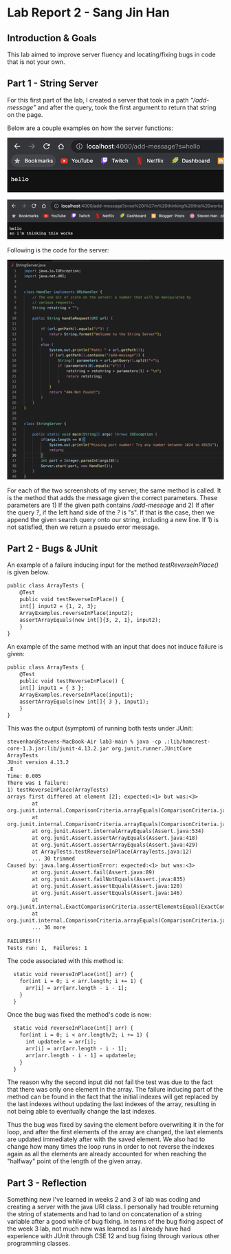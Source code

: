 # Lab Report 2 - Sang Jin Han

## Introduction & Goals

This lab aimed to improve server fluency and locating/fixing bugs in code that is not your own.

## Part 1 - String Server

For this first part of the lab, I created a server that took in a path *"/add-message"* and after the query,
took the first argument to return that string on the page. 

Below are a couple examples on how the server functions: 

![Add message photo 1](lr2-addphoto-1.png)

![Add message photo 2](lr2-addphoto-2.png)

Following is the code for the server:

![StringServer code](lr2-servercode.png)

For each of the two screenshots of my server, the same method is called. It is the method that adds the message given the correct parameters. These parameters are 1) If the given path contains */add-message* and 2) If after the query *?*, if the left hand side of the *?* is "s". If that is the case, then we append the given search query onto our string, including a new line. If 1) is not satisfied, then we return a psuedo error message. 

## Part 2 - Bugs & JUnit

An example of a failure inducing input for the method *testReverseInPlace()* is given below. 

```
public class ArrayTests {
	@Test 
	public void testReverseInPlace() {
    int[] input2 = {1, 2, 3};
    ArrayExamples.reverseInPlace(input2);
    assertArrayEquals(new int[]{3, 2, 1}, input2);
	}
}
```



An example of the same method with an input that does not induce failure is given:

```
public class ArrayTests {
	@Test 
	public void testReverseInPlace() {
    int[] input1 = { 3 };
    ArrayExamples.reverseInPlace(input1);
    assertArrayEquals(new int[]{ 3 }, input1);
	}
}
```

This was the output (symptom) of running both tests under JUnit:

```
stevenhan@Stevens-MacBook-Air lab3-main % java -cp .:lib/hamcrest-core-1.3.jar:lib/junit-4.13.2.jar org.junit.runner.JUnitCore ArrayTests
JUnit version 4.13.2
.E
Time: 0.005
There was 1 failure:
1) testReverseInPlace(ArrayTests)
arrays first differed at element [2]; expected:<1> but was:<3>
        at org.junit.internal.ComparisonCriteria.arrayEquals(ComparisonCriteria.java:78)
        at org.junit.internal.ComparisonCriteria.arrayEquals(ComparisonCriteria.java:28)
        at org.junit.Assert.internalArrayEquals(Assert.java:534)
        at org.junit.Assert.assertArrayEquals(Assert.java:418)
        at org.junit.Assert.assertArrayEquals(Assert.java:429)
        at ArrayTests.testReverseInPlace(ArrayTests.java:12)
        ... 30 trimmed
Caused by: java.lang.AssertionError: expected:<1> but was:<3>
        at org.junit.Assert.fail(Assert.java:89)
        at org.junit.Assert.failNotEquals(Assert.java:835)
        at org.junit.Assert.assertEquals(Assert.java:120)
        at org.junit.Assert.assertEquals(Assert.java:146)
        at org.junit.internal.ExactComparisonCriteria.assertElementsEqual(ExactComparisonCriteria.java:8)
        at org.junit.internal.ComparisonCriteria.arrayEquals(ComparisonCriteria.java:76)
        ... 36 more

FAILURES!!!
Tests run: 1,  Failures: 1
```

The code associated with this method is:

```
  static void reverseInPlace(int[] arr) {
    for(int i = 0; i < arr.length; i += 1) {
      arr[i] = arr[arr.length - i - 1];
    }
  }
```

Once the bug was fixed the method's code is now:

```
  static void reverseInPlace(int[] arr) {
    for(int i = 0; i < arr.length/2; i += 1) {
      int updateele = arr[i];
      arr[i] = arr[arr.length - i - 1];
      arr[arr.length - i - 1] = updateele;
    }
  }
```

The reason why the second input did not fail the test was due to the fact that there was only one element in the array. 
The failure inducing part of the method can be found in the fact that the initial indexes will get replaced by the last
indexes without updating the last indexes of the array, resulting in not being able to eventually change the last indexes.

Thus the bug was fixed by saving the element before overwriting it in the for loop, and after the first elements of the array are changed, 
the last elements are updated immediately after with the saved element. 
We also had to change how many times the loop runs in order to not reverse the indexes again as all the elements are already accounted for
when reaching the "halfway" point of the length of the given array.

## Part 3 - Reflection

Something new I've learned in weeks 2 and 3 of lab was coding and creating a server with the java URI class. I personally had trouble
returning the string of statements and had to land on concatenation of a string variable after a good while of bug fixing. 
In terms of the bug fixing aspect of the week 3 lab, not much new was learned as I already have had experience with JUnit through CSE 12 
and bug fixing through various other programming classes. 
